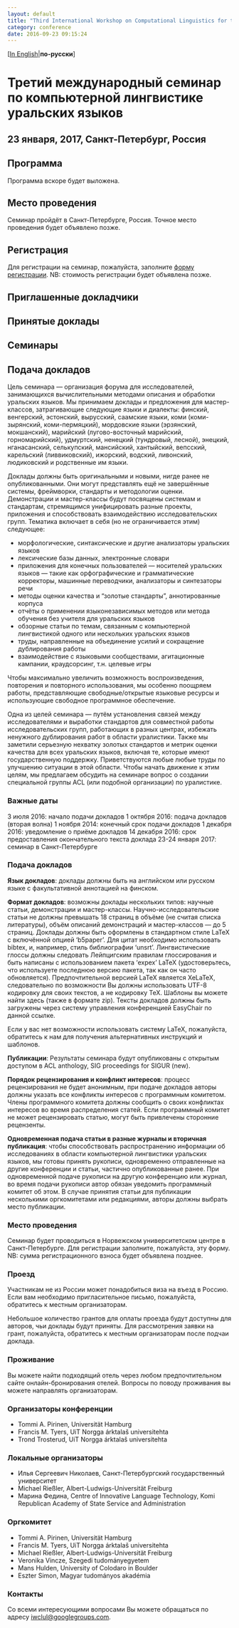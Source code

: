 ```yaml
---
layout: default
title: "Third International Workshop on Computational Linguistics for the"
category: conference
date: 2016-09-23 09:15:24
---
```


[[In English](iwclul2017.eng.html)|**по-русски**]

# Третий международный семинар по компьютерной лингвистике уральских языков

## 23 января, 2017, Санкт-Петербург, Россия

## Программа

Программа вскоре будет выложена.

## Место проведения
Семинар пройдёт в Санкт-Петербурге, Россия.
 Точное место проведения будет объявлено позже.

## Регистрация

Для регистрации на семинар, пожалуйста, заполните [форму
 регистрации](http://goo.gl/forms/yUNpfceo6AAxzxfL2). NB: стоимость регистрации будет
объявлена позже.

## Приглашенные докладчики

## Принятые доклады

## Семинары

## Подача докладов

Цель семинара — организация форума для исследователей, занимающихся
вычислительными методами описания и обработки уральских языков. Мы принимаем
доклады и предложения для мастер-классов, затрагивающие следующие языки и
диалекты: финский, венгерский, эстонский, вырусский, саамские языки, коми
(коми-зырянский, коми-пермяцкий), мордовские языки (эрзянский, мокшанский),
марийский (лугово-восточный марийский, горномарийский), удмуртский, ненецкий
(тундровый, лесной), энецкий, нганасанский, селькупский, мансийский, хантыйский,
вепсский, карельский (ливвиковский), ижорский, водский, ливонский, людиковский и
родственные им языки.

Доклады должны быть оригинальными и новыми, нигде ранее не опубликованными. Они
могут представлять ещё не завершённые системы, фреймворки, стандарты и
методологии оценки. Демонстрации и мастер-классы будут посвящены системам и
стандартам, стремящимся унифицировать разные проекты, приложения и
способствовать взаимодействию исследовательских групп. Тематика включает в себя
(но не ограничивается этим) следующее:

* морфологические, синтаксические и другие анализаторы уральских языков
* лексические базы данных, электронные словари
* приложения для конечных пользователей — носителей уральских языков — такие как
  орфографические и грамматические корректоры, машинные переводчики, анализаторы
  и синтезаторы речи
* методы оценки качества и “золотые стандарты”, аннотированные корпуса
* отчёты о применении языконезависимых методов или метода обучения без учителя
  для уральских языков
* обзорные статьи по темам, связанным с компьютерной лингвистикой одного или
  нескольких уральских языков
* труды, направленные на объединение усилий и сокращение дублирования работы
* взаимодействие с языковыми сообществами, агитационные кампании, краудсорсинг,
  т.н. целевые игры

Чтобы максимально увеличить возможность воспроизведения, повторения и повторного
использования, мы особенно поощряем работы, представляющие свободные/открытые
языковые ресурсы и использующие свободное программное обеспечение.

Одна из целей семинара — путём установления связей между исследователями и
выработки стандартов для совместной работы исследовательских групп, работающих в
разных центрах, избежать ненужного дублирования работ в области уралистики.
Также мы заметили серьезную нехватку золотых стандартов и метрик оценки качества
для всех уральских языков, включая те, которые имеют государственную поддержку.
Приветствуются любые любые труды по улучшению ситуации в этой области. Чтобы
начать движение к этим целям, мы предлагаем обсудить на семинаре вопрос о
создании специальной группы ACL (или подобной организации) по уралистике.

### Важные даты
3 июля 2016: начало подачи докладов
1 октября 2016: подача докладов (вторая волна)
1 ноября 2014: конечный срок подачи докладов
1 декабря 2016: уведомление о приёме докладов
14 декабря 2016: срок предоставления окончательного текста доклада
23-24 января 2017: семинар в Санкт-Петербурге

### Подача докладов

**Язык докладов**: доклады должны быть на английском или русском языке с
факультативной аннотацией на финском.

**Формат докладов**: возможны доклады нескольких типов: научные статьи,
демонстрации и мастер-классы. Научно-исследовательские статьи не должны
превышать 18 страниц в объёме (не считая списка литературы), объём описаний
демонстраций и мастер-классов — до 5 страниц. Доклады должны быть оформлены в
стандартном стиле LaTeX c включённой опцией ‘b5paper’. Для цитат необходимо
использовать bibtex, и, например, стиль библиографии ‘unsrt’. Лингвистические
глоссы должны следовать Лейпцигским правилам глоссирования и быть написаны с
использованием пакета ‘expex’ LaTeX (удостоверьтесь, что используете последнюю
версию пакета, так как он часто обновляется). Предпочтительной версией LaTeX
является XeLaTeX, следовательно по возможности Вы должны использовать UTF-8
кодировку для своих текстов, а не кодировку TeX. Шаблоны вы можете найти здесь
(также в формате zip). Тексты докладов должны быть загружены через систему
управления конференцией EasyChair по данной ссылке.

Если у вас нет возможности использовать систему LaTeX, пожалуйста, обратитесь к
нам для получения альтернативных инструкций и шаблонов.

**Публикации**: Результаты семинара будут опубликованы с открытым доступом в ACL
anthology, SIG proceedings for SIGUR (new).

**Порядок рецензирования и конфликт интересов**: процесс рецензирования не будет
анонимным, при подаче докладов авторы должны указать все конфликты интересов с
программным комитетом. Члены программного комитета должны сообщить о своих
конфликтах интересов во время распределения статей. Если программный комитет не
может рецензировать статью, могут быть привлечены сторонние рецензенты.

**Одновременная подача статьи в разные журналы и вторичная публикация**: чтобы
способствовать распространению информации об исследованиях в области
компьютерной лингвистики уральских языков, мы готовы принять рукописи,
одновременно отправленные на другие конференции и статьи, частично
опубликованные ранее. При одновременной подаче рукописи на другую конференцию
или журнал, во время подачи рукописи автор обязан уведомить программный комитет
об этом. В случае принятия статьи для публикации несколькими оргкомитетами или
редакциями, авторы должны выбрать место публикации.


### Место проведения

Семинар будет проводиться в Норвежском университетском центре в
Санкт-Петербурге. Для регистрации заполните, пожалуйста, эту форму. NB: сумма
регистрационного взноса будет объявлена позднее.

### Проезд

Участникам не из России может понадобиться виза на въезд в Россию. Если вам
необходимо пригласительное письмо, пожалуйста, обратитесь к местным
организаторам.

Небольшое количество грантов для оплаты проезда будут доступны для авторов, чьи
доклады будут приняты. Для рассмотрения заявки на грант, пожалуйста, обратитесь
к местным организаторам после подчаи доклада.


### Проживание

Вы можете найти подходящий отель через любом предпочтительном сайте
онлайн-бронирования отелей. Вопросы по поводу проживания вы можете направлять
организаторам.


### Организаторы конференции

* Tommi A. Pirinen, Universität Hamburg
* Francis M. Tyers, UiT Norgga árktalaš universitehta
* Trond Trosterud, UiT Norgga árktalaš universitehta

### Локальные организаторы

* Илья Сергеевич Николаев, Санкт-Петербургский государственный университет
* Michael Rießler, Albert-Ludwigs-Universität Freiburg
* Марина Федина, Centre of Innovative Language Technology, Komi Republican
  Academy of State Service and Administration

### Оргкомитет

* Tommi A. Pirinen, Universität Hamburg
* Francis M. Tyers, UiT Norgga árktalaš universitehta
* Michael Rießler, Albert-Ludwigs-Universität Freiburg
* Veronika Vincze, Szegedi tudományegyetem
* Mans Hulden, University of Colodaro in Boulder
* Eszter Simon, Magyar tudományos akadémia

### Контакты

Со всеми интересующими вопросами Вы можете обращаться по адресу
[iwclul@googlegroups.com](iwclul@googlegroups.com).


[regform]: http://goo.gl/forms/yUNpfceo6AAxzxfL2
[orgmail]: mailto:iwclul@googlegroups.com
[easychair-subs]: https://www.easychair.org/conferences/?conf=iwclul2017
